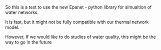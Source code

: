 So this is a test to use the new Epanet - python library for simualtion of water networks.

It is fast, but it might not be fully compatible with our thermal network model.

However, If we would like to do studies of water quality, this might be the way to go in the future